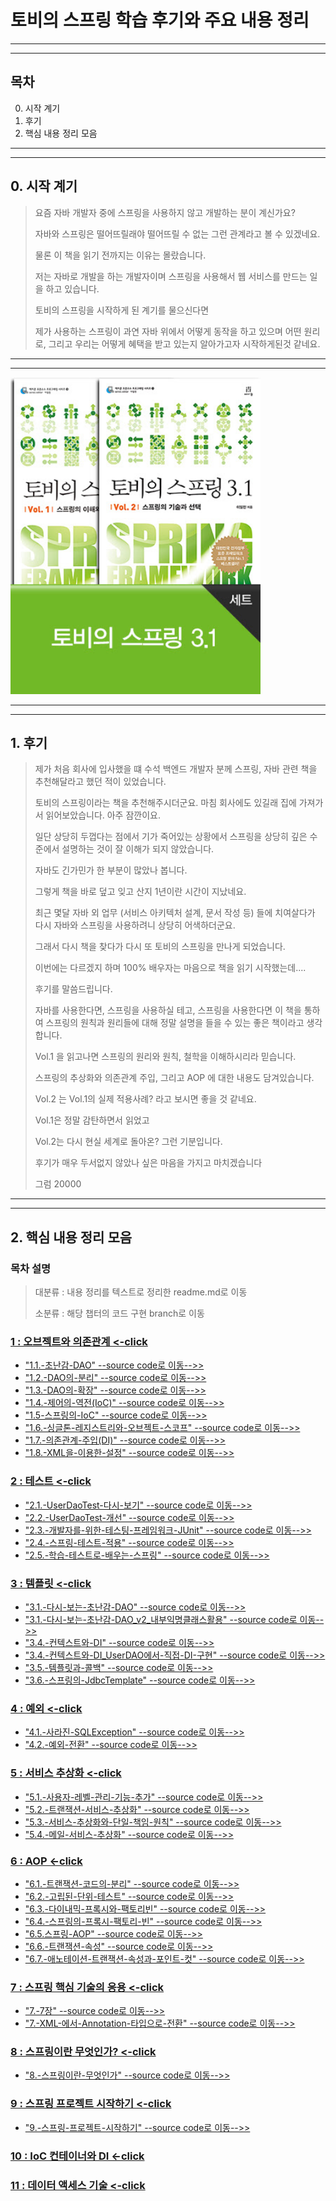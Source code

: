 # 토비의 스프링 학습 후기와 주요 내용 정리


---
---


## 목차


0. 시작 계기
1. 후기
2. 핵심 내용 정리 모음

 
---
---

 
## 0. 시작 계기 


> 요즘 자바 개발자 중에 스프링을 사용하지 않고 개발하는 분이 계신가요?
>
> 자바와 스프링은 떨어뜨릴래야 떨어뜨릴 수 없는 그런 관계라고 볼 수 있겠네요.
>
> 물론 이 책을 읽기 전까지는 이유는 몰랐습니다. 
>
> 저는 자바로 개발을 하는 개발자이며 스프링을 사용해서 웹 서비스를 만드는 일을 하고 있습니다.
>
> 토비의 스프링을 시작하게 된 계기를 물으신다면
>
> 제가 사용하는 스프링이 과연 자바 위에서 어떻게 동작을 하고 있으며 어떤 원리로, 그리고 우리는 어떻게 혜택을 받고 있는지 알아가고자 시작하게된것 같네요.


---
---

<img src="./cover.jpeg" alt="cover" title="cover" width="400" alignCenter />


---
---


## 1. 후기


>
> 제가 처음 회사에 입사했을 떄 수석 백엔드 개발자 분께 스프링, 자바 관련 책을 추천해달라고 했던 적이 있었습니다.
>
> 토비의 스프링이라는 책을 추천해주시더군요. 마침 회사에도 있길래 집에 가져가서 읽어보았습니다. 아주 잠깐이요.
>
> 일단 상당히 두껍다는 점에서 기가 죽어있는 상황에서 스프링을 상당히 깊은 수준에서 설명하는 것이 잘 이해가 되지 않았습니다.
>
> 자바도 긴가민가 한 부분이 많았나 봅니다.
>
> 그렇게 책을 바로 덮고 잊고 산지 1년이란 시간이 지났네요.
>
> 최근 몇달 자바 외 업무 (서비스 아키텍처 설계, 문서 작성 등) 들에 치여살다가 다시 자바와 스프링을 사용하려니 상당히 어색하더군요. 
>
> 그래서 다시 책을 찾다가 다시 또 토비의 스프링을 만나게 되었습니다. 
>
> 이번에는 다르겠지 하며 100% 배우자는 마음으로 책을 읽기 시작했는데....
>
> 후기를 말씀드립니다.
>
> 자바를 사용한다면, 스프링을 사용하실 테고, 스프링을 사용한다면 이 책을 통하여 스프링의 원칙과 원리들에 대해 정말 설명을 들을 수 있는 좋은 책이라고 생각합니다.
>
> Vol.1 을 읽고나면 스프링의 원리와 원칙, 철학을 이해하시리라 믿습니다.
>
> 스프링의 추상화와 의존관계 주입, 그리고 AOP 에 대한 내용도 담겨있습니다.
>
> Vol.2 는 Vol.1의 실제 적용사례? 라고 보시면 좋을 것 같네요. 
>
> Vol.1은 정말 감탄하면서 읽었고
>
> Vol.2는 다시 현실 세계로 돌아온? 그런 기분입니다.  
>
> 후기가 매우 두서없지 않았나 싶은 마음을 가지고 마치겠습니다
>
> 그럼 20000
> 


---
---


## 2. 핵심 내용 정리 모음


### 목차 설명


> 대분류 : 내용 정리를 텍스트로 정리한 readme.md로 이동
>
> 소분류 : 해당 챕터의 코드 구현 branch로 이동


### [1 : 오브젝트와 의존관계 <-click](./노트정리/vol1/chapter1.md)


- ["1.1.-초난감-DAO"    --source code로 이동-->>](https://github.com/JooHyukKim/tobys_spring_sample_codes/tree/1.1.-초난감-DAO)
- ["1.2.-DAO의-분리" --source code로 이동-->>](https://github.com/JooHyukKim/tobys_spring_sample_codes/tree/1.2.-DAO의-분리)
- ["1.3.-DAO의-확장" --source code로 이동-->>](https://github.com/JooHyukKim/tobys_spring_sample_codes/tree/1.3.-DAO의-확장)
- ["1.4.-제어의-역전(IoC)" --source code로 이동-->>](https://github.com/JooHyukKim/tobys_spring_sample_codes/tree/1.4.-제어의-역전(IoC))
- ["1.5-스프링의-IoC" --source code로 이동-->>](https://github.com/JooHyukKim/tobys_spring_sample_codes/tree/1.5-스프링의-IoC)
- ["1.6.-싱글톤-레지스트리와-오브젝트-스코프" --source code로 이동-->>](https://github.com/JooHyukKim/tobys_spring_sample_codes/tree/1.6.-싱글톤-레지스트리와-오브젝트-스코프)
- ["1.7.-의존관계-주입(DI)" --source code로 이동-->>](https://github.com/JooHyukKim/tobys_spring_sample_codes/tree/1.7.-의존관계-주입(DI))
- ["1.8.-XML을-이용한-설정"   --source code로 이동-->>](https://github.com/JooHyukKim/tobys_spring_sample_codes/tree/1.8.-XML을-이용한-설정)


### [2 : 테스트 <-click](./노트정리/vol1/chapter2.md)


- ["2.1.-UserDaoTest-다시-보기"   --source code로 이동-->>](https://github.com/JooHyukKim/tobys_spring_sample_codes/tree/2.1.-UserDaoTest-다시-보기)
- ["2.2.-UserDaoTest-개선"   --source code로 이동-->>](https://github.com/JooHyukKim/tobys_spring_sample_codes/tree/2.2.-UserDaoTest-개선)
- ["2.3.-개발자를-위한-테스팅-프레임워크-JUnit"   --source code로 이동-->>](https://github.com/JooHyukKim/tobys_spring_sample_codes/tree/2.3.-개발자를-위한-테스팅-프레임워크-JUnit)
- ["2.4.-스프링-테스트-적용"   --source code로 이동-->>](https://github.com/JooHyukKim/tobys_spring_sample_codes/tree/2.4.-스프링-테스트-적용)
- ["2.5.-학습-테스트로-배우는-스프링"   --source code로 이동-->>](https://github.com/JooHyukKim/tobys_spring_sample_codes/tree/2.5.-학습-테스트로-배우는-스프링)


### [3 : 템플릿 <-click](./노트정리/vol1/chapter3.md)


- ["3.1.-다시-보는-초난감-DAO" --source code로 이동-->>](https://github.com/JooHyukKim/tobys_spring_sample_codes/tree/3.1.-다시-보는-초난감-DAO)
- ["3.1.-다시-보는-초난감-DAO_v2_내부익명클래스활용" --source code로 이동-->>](https://github.com/JooHyukKim/tobys_spring_sample_codes/tree/3.1.-다시-보는-초난감-DAO_v2_내부익명클래스활용)
- ["3.4.-컨텍스트와-DI" --source code로 이동-->>](https://github.com/JooHyukKim/tobys_spring_sample_codes/tree/3.4.-컨텍스트와-DI)
- ["3.4.-컨텍스트와-DI_UserDAO에서-직접-DI-구현" --source code로 이동-->>](https://github.com/JooHyukKim/tobys_spring_sample_codes/tree/3.4.-컨텍스트와-DI_UserDAO에서-직접-DI-구현)
- ["3.5.-템플릿과-콜백" --source code로 이동-->>](https://github.com/JooHyukKim/tobys_spring_sample_codes/tree/3.5.-템플릿과-콜백)
- ["3.6.-스프링의-JdbcTemplate" --source code로 이동-->>](https://github.com/JooHyukKim/tobys_spring_sample_codes/tree/3.6.-스프링의-JdbcTemplate)


### [4 : 예외 <-click](./노트정리/vol1/chapter4.md)


- ["4.1.-사라진-SQLException" --source code로 이동-->>](https://github.com/JooHyukKim/tobys_spring_sample_codes/tree/4.1.-사라진-SQLException)
- ["4.2.-예외-전환" --source code로 이동-->>](https://github.com/JooHyukKim/tobys_spring_sample_codes/tree/4.2.-예외-전환)


### [5 : 서비스 추상화 <-click](./노트정리/vol1/chapter5.md)


- ["5.1.-사용자-레벨-관리-기능-추가" --source code로 이동-->>](https://github.com/JooHyukKim/tobys_spring_sample_codes/tree/5.1.-사용자-레벨-관리-기능-추가)
- ["5.2.-트랜잭션-서비스-추상화" --source code로 이동-->>](https://github.com/JooHyukKim/tobys_spring_sample_codes/tree/5.2.-트랜잭션-서비스-추상화)
- ["5.3.-서비스-추상화와-단일-책임-원칙" --source code로 이동-->>](https://github.com/JooHyukKim/tobys_spring_sample_codes/tree/5.3.-서비스-추상화와-단일-책임-원칙)
- ["5.4.-메일-서비스-추상화" --source code로 이동-->>](https://github.com/JooHyukKim/tobys_spring_sample_codes/tree/5.4.-메일-서비스-추상화)


### [6 : AOP <-click](./노트정리/vol1/chapter6.md)


- ["6.1.-트랜잭션-코드의-분리" --source code로 이동-->>](https://github.com/JooHyukKim/tobys_spring_sample_codes/tree/6.1.-트랜잭션-코드의-분리)
- ["6.2.-고립된-단위-테스트" --source code로 이동-->>](https://github.com/JooHyukKim/tobys_spring_sample_codes/tree/6.2.-고립된-단위-테스트)
- ["6.3.-다이내믹-프록시와-팩토리빈" --source code로 이동-->>](https://github.com/JooHyukKim/tobys_spring_sample_codes/tree/6.3.-다이내믹-프록시와-팩토리빈)
- ["6.4.-스프링의-프록시-팩토리-빈" --source code로 이동-->>](https://github.com/JooHyukKim/tobys_spring_sample_codes/tree/6.4.-스프링의-프록시-팩토리-빈)
- ["6.5.스프링-AOP" --source code로 이동-->>](https://github.com/JooHyukKim/tobys_spring_sample_codes/tree/6.5.스프링-AOP)
- ["6.6.-트랜잭션-속성" --source code로 이동-->>](https://github.com/JooHyukKim/tobys_spring_sample_codes/tree/6.6.-트랜잭션-속성)
- ["6.7.-애노테이션-트랜잭션-속성과-포인트-컷" --source code로 이동-->>](https://github.com/JooHyukKim/tobys_spring_sample_codes/tree/6.7.-애노테이션-트랜잭션-속성과-포인트-컷)


### [7 : 스프링 핵심 기술의 응용 <-click](./노트정리/vol1/chapter7.md)



- ["7.-7장" --source code로 이동-->>](https://github.com/JooHyukKim/tobys_spring_sample_codes/tree/7.-7장)
- ["7.-XML-에서-Annotation-타입으로-전환" --source code로 이동-->>](https://github.com/JooHyukKim/tobys_spring_sample_codes/tree/7.-XML-에서-Annotation-타입으로-전환)


### [8 : 스프링이란 무엇인가? <-click](./노트정리/vol1/chapter8.md)


- ["8.-스프링이란-무엇인가" --source code로 이동-->>](https://github.com/JooHyukKim/tobys_spring_sample_codes/tree/8.-스프링이란-무엇인가)


### [9 : 스프링 프로젝트 시작하기 <-click](./노트정리/vol1/chapter9.md)


- ["9.-스프링-프로젝트-시작하기" --source code로 이동-->>](https://github.com/JooHyukKim/tobys_spring_sample_codes/tree/9.-스프링-프로젝트-시작하기)
 

### [10 : IoC 컨테이너와 DI <-click](./노트정리/vol2/chapter1.md)



### [11 : 데이터 액세스 기술 <-click](./노트정리/vol2/chapter2.md)






